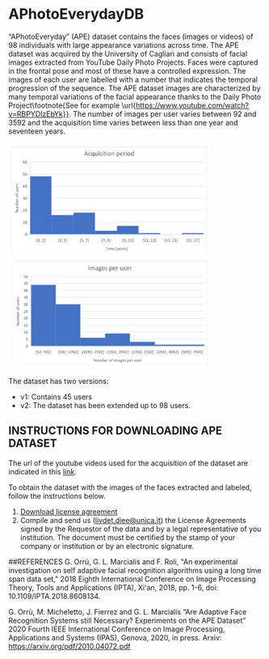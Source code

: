 # APhotoEverydayDB
“APhotoEveryday” (APE) dataset contains the faces (images or videos) of 98 individuals with large appearance variations across time.
The APE dataset was acquired by the University of Cagliari and consists of facial images extracted from YouTube Daily Photo Projects.
Faces were captured in the frontal pose and most of these have a controlled expression. The images of each user are labelled with a number that indicates the temporal progression of the sequence.
The APE dataset images are characterized by many temporal variations of the facial appearance thanks to the Daily Photo Project\footnote{See for example \url{https://www.youtube.com/watch?v=RBPYDIzEbYk}}.
The number of images per user varies between 92 and 3592 and the acquisition time varies between less than one year and seventeen years. 

<img src="https://github.com/PRALabBiometrics/APhotoEverydayDB/blob/main/acq_time2.png" width="400"><img src="https://github.com/PRALabBiometrics/APhotoEverydayDB/blob/main/immperuser2.png" width="400">

The dataset has two versions:
- v1: Contains 45 users
- v2: The dataset has been extended up to 98 users.


## INSTRUCTIONS FOR DOWNLOADING APE DATASET
The url of the youtube videos used for the acquisition of the dataset are indicated in this [link](https://github.com/PRALabBiometrics/APhotoEverydayDB/blob/main/yt_videos_url.md).

To obtain the dataset with the images of the faces extracted and labeled, follow the instructions below.
1. [Download license agreement](https://github.com/PRALabBiometrics/APhotoEverydayDB/blob/main/release_agreement_APE.pdf)
2. Compile and send us (livdet.diee@unica.it) the License Agreements signed by the Requestor of the data and by a legal representative of you institution.
The document must be certified by the stamp of your company or institution or by an electronic signature.

##REFERENCES
G. Orrù, G. L. Marcialis and F. Roli, "An experimental investigation on self adaptive facial recognition algorithms using a long time span data set," 2018 Eighth International Conference on Image Processing Theory, Tools and Applications (IPTA), Xi'an, 2018, pp. 1-6, doi: 10.1109/IPTA.2018.8608134.

G. Orrù, M. Micheletto, J. Fierrez and G. L. Marcialis “Are Adaptive Face Recognition Systems still Necessary? Experiments on the APE Dataset” 2020 Fourth IEEE International Conference on Image Processing, Applications and Systems (IPAS), Genova, 2020, in press. Arxiv: https://arxiv.org/pdf/2010.04072.pdf

